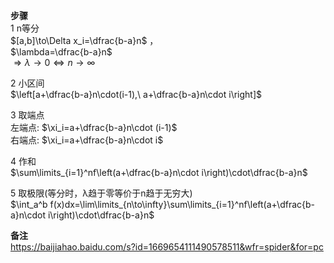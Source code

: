 **步骤**  
1 n等分  
$[a,b]\to\Delta x_i=\dfrac{b-a}n$ ，  
$\lambda=\dfrac{b-a}n$  
$\Rightarrow\lambda\to0\iff n\to\infty$  
  
2 小区间  
$\left[a+\dfrac{b-a}n\cdot(i-1),\ a+\dfrac{b-a}n\cdot i\right]$  
  
3 取端点  
左端点: $\xi_i=a+\dfrac{b-a}n\cdot (i-1)$  
右端点: $\xi_i=a+\dfrac{b-a}n\cdot i$  
  
4 作和  
$\sum\limits_{i=1}^nf\left(a+\dfrac{b-a}n\cdot i\right)\cdot\dfrac{b-a}n$  
  
5 取极限(等分时，λ趋于零等价于n趋于无穷大)  
$\int_a^b f(x)dx=\lim\limits_{n\to\infty}\sum\limits_{i=1}^nf\left(a+\dfrac{b-a}n\cdot i\right)\cdot\dfrac{b-a}n$  
  
**备注**  
https://baijiahao.baidu.com/s?id=1669654111490578511&wfr=spider&for=pc  
